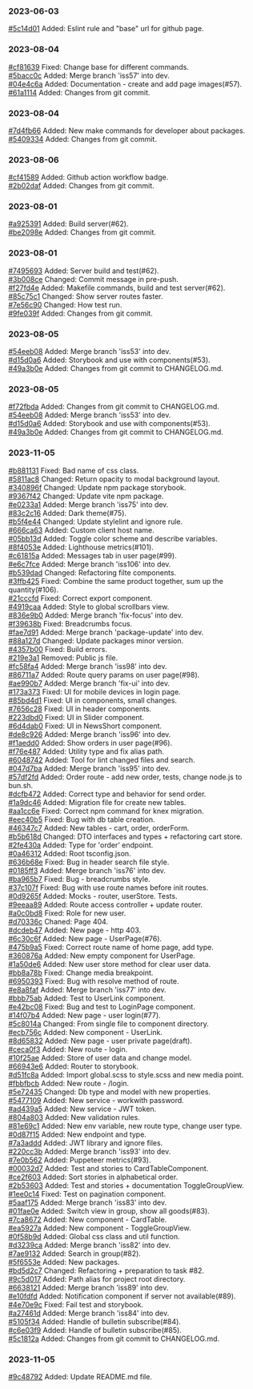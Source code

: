 ### 2023-06-03

[#5c14d01](https://github.com/AndrewMaksimchuk/radiomag/commit/5c14d01) Added: Eslint rule and "base" url for github page.

### 2023-08-04

[#cf81639](https://github.com/AndrewMaksimchuk/radiomag/commit/cf81639) Fixed: Change base for different commands.  
[#5bacc0c](https://github.com/AndrewMaksimchuk/radiomag/commit/5bacc0c) Added: Merge branch 'iss57' into dev.  
[#04e4c6a](https://github.com/AndrewMaksimchuk/radiomag/commit/04e4c6a) Added: Documentation - create and add page images(#57).  
[#61a1114](https://github.com/AndrewMaksimchuk/radiomag/commit/61a1114) Added: Changes from git commit.

### 2023-08-04

[#7d4fb66](https://github.com/AndrewMaksimchuk/radiomag/commit/7d4fb66) Added: New make commands for developer about packages.  
[#5409334](https://github.com/AndrewMaksimchuk/radiomag/commit/5409334) Added: Changes from git commit.

### 2023-08-06

[#cf41589](https://github.com/AndrewMaksimchuk/radiomag/commit/cf41589) Added: Github action workflow badge.  
[#2b02daf](https://github.com/AndrewMaksimchuk/radiomag/commit/2b02daf) Added: Changes from git commit.

### 2023-08-01

[#a925391](https://github.com/AndrewMaksimchuk/radiomag/commit/a925391) Added: Build server(#62).  
[#be2098e](https://github.com/AndrewMaksimchuk/radiomag/commit/be2098e) Added: Changes from git commit.

### 2023-08-01

[#7495693](https://github.com/AndrewMaksimchuk/radiomag/commit/7495693) Added: Server build and test(#62).  
[#3b008ce](https://github.com/AndrewMaksimchuk/radiomag/commit/3b008ce) Changed: Commit message in pre-push.  
[#f27fd4e](https://github.com/AndrewMaksimchuk/radiomag/commit/f27fd4e) Added: Makefile commands, build and test server(#62).  
[#85c75c1](https://github.com/AndrewMaksimchuk/radiomag/commit/85c75c1) Changed: Show server routes faster.  
[#7e56c90](https://github.com/AndrewMaksimchuk/radiomag/commit/7e56c90) Changed: How test run.  
[#9fe039f](https://github.com/AndrewMaksimchuk/radiomag/commit/9fe039f) Added: Changes from git commit.

### 2023-08-05

[#54eeb08](https://github.com/AndrewMaksimchuk/radiomag/commit/54eeb08) Added: Merge branch 'iss53' into dev.  
[#d15d0a6](https://github.com/AndrewMaksimchuk/radiomag/commit/d15d0a6) Added: Storybook and use with components(#53).  
[#49a3b0e](https://github.com/AndrewMaksimchuk/radiomag/commit/49a3b0e) Added: Changes from git commit to CHANGELOG.md.

### 2023-08-05

[#f72fbda](https://github.com/AndrewMaksimchuk/radiomag/commit/f72fbda) Added: Changes from git commit to CHANGELOG.md.  
[#54eeb08](https://github.com/AndrewMaksimchuk/radiomag/commit/54eeb08) Added: Merge branch 'iss53' into dev.  
[#d15d0a6](https://github.com/AndrewMaksimchuk/radiomag/commit/d15d0a6) Added: Storybook and use with components(#53).  
[#49a3b0e](https://github.com/AndrewMaksimchuk/radiomag/commit/49a3b0e) Added: Changes from git commit to CHANGELOG.md.

### 2023-11-05

[#b881131](https://github.com/AndrewMaksimchuk/radiomag/commit/b881131) Fixed: Bad name of css class.  
[#5811ac8](https://github.com/AndrewMaksimchuk/radiomag/commit/5811ac8) Changed: Return opacity to modal background layout.  
[#340896f](https://github.com/AndrewMaksimchuk/radiomag/commit/340896f) Changed: Update npm package storybook.  
[#9367f42](https://github.com/AndrewMaksimchuk/radiomag/commit/9367f42) Changed: Update vite npm package.  
[#e0233a1](https://github.com/AndrewMaksimchuk/radiomag/commit/e0233a1) Added: Merge branch 'iss75' into dev.  
[#83c2c16](https://github.com/AndrewMaksimchuk/radiomag/commit/83c2c16) Added: Dark theme(#75).  
[#b5f4e44](https://github.com/AndrewMaksimchuk/radiomag/commit/b5f4e44) Changed: Update stylelint and ignore rule.  
[#666ca63](https://github.com/AndrewMaksimchuk/radiomag/commit/666ca63) Added: Custom client host name.  
[#05bb13d](https://github.com/AndrewMaksimchuk/radiomag/commit/05bb13d) Added: Toggle color scheme and describe variables.  
[#8f4053e](https://github.com/AndrewMaksimchuk/radiomag/commit/8f4053e) Added: Lighthouse metrics(#101).  
[#c61815a](https://github.com/AndrewMaksimchuk/radiomag/commit/c61815a) Added: Messages tab in user page(#99).  
[#e6c7fce](https://github.com/AndrewMaksimchuk/radiomag/commit/e6c7fce) Added: Merge branch 'iss106' into dev.  
[#b539dad](https://github.com/AndrewMaksimchuk/radiomag/commit/b539dad) Changed: Refactoring filte components.  
[#3ffb425](https://github.com/AndrewMaksimchuk/radiomag/commit/3ffb425) Fixed: Combine the same product together, sum up the quantity(#106).  
[#21cccfd](https://github.com/AndrewMaksimchuk/radiomag/commit/21cccfd) Fixed: Correct export component.  
[#4919caa](https://github.com/AndrewMaksimchuk/radiomag/commit/4919caa) Added: Style to global scrollbars view.  
[#836e9b0](https://github.com/AndrewMaksimchuk/radiomag/commit/836e9b0) Added: Merge branch 'fix-focus' into dev.  
[#f39638b](https://github.com/AndrewMaksimchuk/radiomag/commit/f39638b) Fixed: Breadcrumbs focus.  
[#fae7d91](https://github.com/AndrewMaksimchuk/radiomag/commit/fae7d91) Added: Merge branch 'package-update' into dev.  
[#88a127d](https://github.com/AndrewMaksimchuk/radiomag/commit/88a127d) Changed: Update packages minor version.  
[#4357b00](https://github.com/AndrewMaksimchuk/radiomag/commit/4357b00) Fixed: Build errors.  
[#219e3a1](https://github.com/AndrewMaksimchuk/radiomag/commit/219e3a1) Removed: Public js file.  
[#fc58fa4](https://github.com/AndrewMaksimchuk/radiomag/commit/fc58fa4) Added: Merge branch 'iss98' into dev.  
[#86711a7](https://github.com/AndrewMaksimchuk/radiomag/commit/86711a7) Added: Route query params on user page(#98).  
[#ae990b7](https://github.com/AndrewMaksimchuk/radiomag/commit/ae990b7) Added: Merge branch 'fix-ui' into dev.  
[#173a373](https://github.com/AndrewMaksimchuk/radiomag/commit/173a373) Fixed: UI for mobile devices in login page.  
[#85bd4d1](https://github.com/AndrewMaksimchuk/radiomag/commit/85bd4d1) Fixed: UI in components, small changes.  
[#7656c28](https://github.com/AndrewMaksimchuk/radiomag/commit/7656c28) Fixed: UI in header components.  
[#223dbd0](https://github.com/AndrewMaksimchuk/radiomag/commit/223dbd0) Fixed: UI in Slider component.  
[#6d4dab0](https://github.com/AndrewMaksimchuk/radiomag/commit/6d4dab0) Fixed: UI in NewsShort component.  
[#de8c926](https://github.com/AndrewMaksimchuk/radiomag/commit/de8c926) Added: Merge branch 'iss96' into dev.  
[#f1aedd0](https://github.com/AndrewMaksimchuk/radiomag/commit/f1aedd0) Added: Show orders in user page(#96).  
[#f76e487](https://github.com/AndrewMaksimchuk/radiomag/commit/f76e487) Added: Utility type and fix alias path.  
[#6048742](https://github.com/AndrewMaksimchuk/radiomag/commit/6048742) Added: Tool for lint changed files and search.  
[#047d7ba](https://github.com/AndrewMaksimchuk/radiomag/commit/047d7ba) Added: Merge branch 'iss95' into dev.  
[#57df2fd](https://github.com/AndrewMaksimchuk/radiomag/commit/57df2fd) Added: Order route - add new order, tests, change node.js to bun.sh.  
[#dcfb472](https://github.com/AndrewMaksimchuk/radiomag/commit/dcfb472) Added: Correct type and behavior for send order.  
[#1a9dc46](https://github.com/AndrewMaksimchuk/radiomag/commit/1a9dc46) Added: Migration file for create new tables.  
[#aa1cc6e](https://github.com/AndrewMaksimchuk/radiomag/commit/aa1cc6e) Fixed: Correct npm command for knex migration.  
[#eec40b5](https://github.com/AndrewMaksimchuk/radiomag/commit/eec40b5) Fixed: Bug with db table creation.  
[#46347c7](https://github.com/AndrewMaksimchuk/radiomag/commit/46347c7) Added: New tables - cart, order, orderForm.  
[#b5b618d](https://github.com/AndrewMaksimchuk/radiomag/commit/b5b618d) Changed: DTO interfaces and types + refactoring cart store.  
[#2fe430a](https://github.com/AndrewMaksimchuk/radiomag/commit/2fe430a) Added: Type for 'order' endpoint.  
[#0a46312](https://github.com/AndrewMaksimchuk/radiomag/commit/0a46312) Added: Root tsconfig.json.  
[#636b68e](https://github.com/AndrewMaksimchuk/radiomag/commit/636b68e) Fixed: Bug in header search file style.  
[#0185ff3](https://github.com/AndrewMaksimchuk/radiomag/commit/0185ff3) Added: Merge branch 'iss76' into dev.  
[#ba965b7](https://github.com/AndrewMaksimchuk/radiomag/commit/ba965b7) Fixed: Bug - breadcrumbs style.  
[#37c107f](https://github.com/AndrewMaksimchuk/radiomag/commit/37c107f) Fixed: Bug with use route names before init routes.  
[#0d9265f](https://github.com/AndrewMaksimchuk/radiomag/commit/0d9265f) Added: Mocks - router, userStore. Tests.  
[#9eeaa89](https://github.com/AndrewMaksimchuk/radiomag/commit/9eeaa89) Added: Route access controller + update router.  
[#a0c0bd8](https://github.com/AndrewMaksimchuk/radiomag/commit/a0c0bd8) Fixed: Role for new user.  
[#d70336c](https://github.com/AndrewMaksimchuk/radiomag/commit/d70336c) Chaned: Page 404.  
[#dcdeb47](https://github.com/AndrewMaksimchuk/radiomag/commit/dcdeb47) Added: New page - http 403.  
[#6c30c6f](https://github.com/AndrewMaksimchuk/radiomag/commit/6c30c6f) Added: New page - UserPage(#76).  
[#475b9a5](https://github.com/AndrewMaksimchuk/radiomag/commit/475b9a5) Fixed: Correct route name of home page, add type.  
[#360876a](https://github.com/AndrewMaksimchuk/radiomag/commit/360876a) Added: New empty component for UserPage.  
[#1a50de6](https://github.com/AndrewMaksimchuk/radiomag/commit/1a50de6) Added: New user store method for clear user data.  
[#bb8a78b](https://github.com/AndrewMaksimchuk/radiomag/commit/bb8a78b) Fixed: Change media breakpoint.  
[#6950393](https://github.com/AndrewMaksimchuk/radiomag/commit/6950393) Fixed: Bug with resolve method of route.  
[#e8a8faf](https://github.com/AndrewMaksimchuk/radiomag/commit/e8a8faf) Added: Merge branch 'iss77' into dev.  
[#bbb75ab](https://github.com/AndrewMaksimchuk/radiomag/commit/bbb75ab) Added: Test to UserLink component.  
[#e42bc08](https://github.com/AndrewMaksimchuk/radiomag/commit/e42bc08) Fixed: Bug and test to LoginPage component.  
[#14f07b4](https://github.com/AndrewMaksimchuk/radiomag/commit/14f07b4) Added: New page - user login(#77).  
[#5c8014a](https://github.com/AndrewMaksimchuk/radiomag/commit/5c8014a) Changed: From single file to component directory.  
[#ecb756c](https://github.com/AndrewMaksimchuk/radiomag/commit/ecb756c) Added: New component - UserLink.  
[#8d65832](https://github.com/AndrewMaksimchuk/radiomag/commit/8d65832) Added: New page - user private page(draft).  
[#ceca0f3](https://github.com/AndrewMaksimchuk/radiomag/commit/ceca0f3) Added: New route - login.  
[#10f25ae](https://github.com/AndrewMaksimchuk/radiomag/commit/10f25ae) Added: Store of user data and change model.  
[#66943e6](https://github.com/AndrewMaksimchuk/radiomag/commit/66943e6) Added: Router to storybook.  
[#d51fc8a](https://github.com/AndrewMaksimchuk/radiomag/commit/d51fc8a) Added: Import global.scss to style.scss and new media point.  
[#fbbfbcb](https://github.com/AndrewMaksimchuk/radiomag/commit/fbbfbcb) Added: New route - /login.  
[#5e72435](https://github.com/AndrewMaksimchuk/radiomag/commit/5e72435) Changed: Db type and model with new properties.  
[#5477109](https://github.com/AndrewMaksimchuk/radiomag/commit/5477109) Added: New service - workwith password.  
[#ad439a5](https://github.com/AndrewMaksimchuk/radiomag/commit/ad439a5) Added: New service - JWT token.  
[#804a803](https://github.com/AndrewMaksimchuk/radiomag/commit/804a803) Added: New validation rules.  
[#81e69c1](https://github.com/AndrewMaksimchuk/radiomag/commit/81e69c1) Added: New env variable, new route type, change user type.  
[#0d87f15](https://github.com/AndrewMaksimchuk/radiomag/commit/0d87f15) Added: New endpoint and type.  
[#7a3addd](https://github.com/AndrewMaksimchuk/radiomag/commit/7a3addd) Added: JWT library and ignore files.  
[#220cc3b](https://github.com/AndrewMaksimchuk/radiomag/commit/220cc3b) Added: Merge branch 'iss93' into dev.  
[#7e0b562](https://github.com/AndrewMaksimchuk/radiomag/commit/7e0b562) Added: Puppeteer metrics(#93).  
[#00032d7](https://github.com/AndrewMaksimchuk/radiomag/commit/00032d7) Added: Test and stories to CardTableComponent.  
[#ce2f603](https://github.com/AndrewMaksimchuk/radiomag/commit/ce2f603) Added: Sort stories in alphabetical order.  
[#2b53603](https://github.com/AndrewMaksimchuk/radiomag/commit/2b53603) Added: Test and stories + documentation ToggleGroupView.  
[#1ee0c14](https://github.com/AndrewMaksimchuk/radiomag/commit/1ee0c14) Fixed: Test on pagination component.  
[#5aaf175](https://github.com/AndrewMaksimchuk/radiomag/commit/5aaf175) Added: Merge branch 'iss83' into dev.  
[#01fae0e](https://github.com/AndrewMaksimchuk/radiomag/commit/01fae0e) Added: Switch view in group, show all goods(#83).  
[#7ca8672](https://github.com/AndrewMaksimchuk/radiomag/commit/7ca8672) Added: New component - CardTable.  
[#ea5927a](https://github.com/AndrewMaksimchuk/radiomag/commit/ea5927a) Added: New component - ToggleGroupView.  
[#0f58b9d](https://github.com/AndrewMaksimchuk/radiomag/commit/0f58b9d) Added: Global css class and util function.  
[#d3239ca](https://github.com/AndrewMaksimchuk/radiomag/commit/d3239ca) Added: Merge branch 'iss82' into dev.  
[#7ae9132](https://github.com/AndrewMaksimchuk/radiomag/commit/7ae9132) Added: Search in group(#82).  
[#5f6553e](https://github.com/AndrewMaksimchuk/radiomag/commit/5f6553e) Added: New packages.  
[#bd5d2c7](https://github.com/AndrewMaksimchuk/radiomag/commit/bd5d2c7) Changed: Refactoring + preparation to task #82.  
[#9c5d017](https://github.com/AndrewMaksimchuk/radiomag/commit/9c5d017) Added: Path alias for project root directory.  
[#6638121](https://github.com/AndrewMaksimchuk/radiomag/commit/6638121) Added: Merge branch 'iss89' into dev.  
[#e10fdfd](https://github.com/AndrewMaksimchuk/radiomag/commit/e10fdfd) Added: Notification component if server not available(#89).  
[#4e70e9c](https://github.com/AndrewMaksimchuk/radiomag/commit/4e70e9c) Fixed: Fail test and storybook.  
[#a27461d](https://github.com/AndrewMaksimchuk/radiomag/commit/a27461d) Added: Merge branch 'iss84' into dev.  
[#5105f34](https://github.com/AndrewMaksimchuk/radiomag/commit/5105f34) Added: Handle of bulletin subscribe(#84).  
[#c6e03f9](https://github.com/AndrewMaksimchuk/radiomag/commit/c6e03f9) Added: Handle of bulletin subscribe(#85).  
[#5c1812a](https://github.com/AndrewMaksimchuk/radiomag/commit/5c1812a) Added: Changes from git commit to CHANGELOG.md.

### 2023-11-05

[#9c48792](https://github.com/AndrewMaksimchuk/radiomag/commit/9c48792) Added: Update README.md file.
